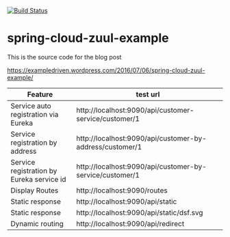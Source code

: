 [![Build Status](https://travis-ci.org/hendisantika/spring-cloud-zuul.svg?branch=master)](https://travis-ci.org/hendisantika/spring-cloud-zuul)
# spring-cloud-zuul-example

This is the source code for the blog post

https://exampledriven.wordpress.com/2016/07/06/spring-cloud-zuul-example/


Feature |test url
--- |---
Service auto registration via Eureka | http://localhost:9090/api/customer-service/customer/1
Service registration by address | http://localhost:9090/api/customer-by-address/customer/1
Service registration by Eureka service id | http://localhost:9090/api/customer-by-service/customer/1
Display Routes | http://localhost:9090/routes
Static response | http://localhost:9090/api/static
Static response | http://localhost:9090/api/static/dsf.svg
Dynamic routing | http://localhost:9090/api/redirect
